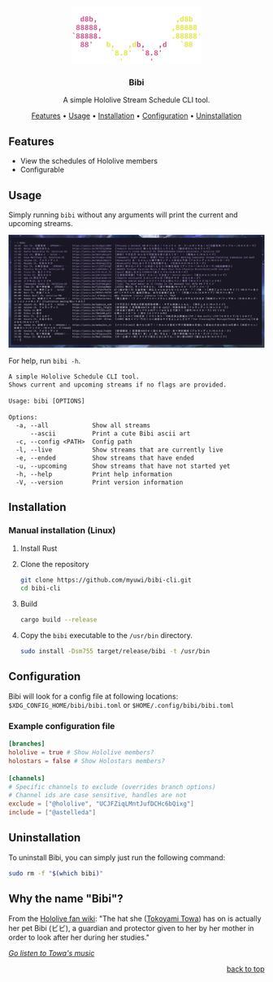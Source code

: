 <div align="top"></div>
<br />
<div align="center">

![Bibi](assets/Bibi.png)

### Bibi

A simple Hololive Stream Schedule CLI tool.

[Features](#features)
•
[Usage](#usage)
•
[Installation](#installation)
•
[Configuration](#configuration)
•
[Uninstallation](#uninstallation)

</div>

## Features

- View the schedules of Hololive members
- Configurable

## Usage

Simply running `bibi` without any arguments will print the current and upcoming streams.

![Usage](assets/usage.png)

For help, run `bibi -h`.

```
A simple Hololive Schedule CLI tool.
Shows current and upcoming streams if no flags are provided.

Usage: bibi [OPTIONS]

Options:
  -a, --all            Show all streams
      --ascii          Print a cute Bibi ascii art
  -c, --config <PATH>  Config path
  -l, --live           Show streams that are currently live
  -e, --ended          Show streams that have ended
  -u, --upcoming       Show streams that have not started yet
  -h, --help           Print help information
  -V, --version        Print version information
```

## Installation

### Manual installation (Linux)

1. Install Rust
2. Clone the repository

   ```sh
   git clone https://github.com/myuwi/bibi-cli.git
   cd bibi-cli
   ```

3. Build

   ```sh
   cargo build --release
   ```

4. Copy the `bibi` executable to the `/usr/bin` directory.

   ```sh
   sudo install -Dsm755 target/release/bibi -t /usr/bin
   ```

## Configuration

Bibi will look for a config file at following locations: `$XDG_CONFIG_HOME/bibi/bibi.toml` or `$HOME/.config/bibi/bibi.toml`

### Example configuration file

```toml
[branches]
hololive = true # Show Hololive members?
holostars = false # Show Holostars members?

[channels]
# Specific channels to exclude (overrides branch options)
# Channel ids are case sensitive, handles are not
exclude = ["@hololive", "UCJFZiqLMntJufDCHc6bQixg"]
include = ["@astelleda"]
```

## Uninstallation

To uninstall Bibi, you can simply just run the following command:

```sh
sudo rm -f "$(which bibi)"
```

## Why the name "Bibi"?

From the [Hololive fan wiki][towa-wiki]: "The hat she ([Tokoyami Towa][towa-yt]) has on is actually her pet Bibi (ビビ), a guardian and protector given to her by her mother in order to look after her during her studies."

[_Go listen to Towa's music_][towa-music]

<p align="right"><a href="#top">back to top</a></p>

[towa-wiki]: https://hololive.wiki/wiki/Tokoyami_Towa
[towa-yt]: https://www.youtube.com/channel/UC1uv2Oq6kNxgATlCiez59hw
[towa-music]: https://youtu.be/F1_OQXNF8b8

